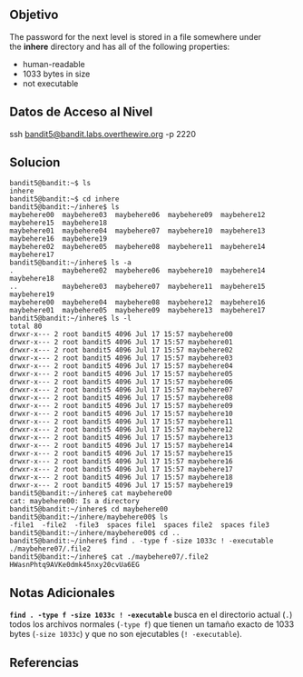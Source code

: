## Objetivo

The password for the next level is stored in a file somewhere under the **inhere** directory and has all of the following properties:

- human-readable
- 1033 bytes in size
- not executable

## Datos de Acceso al Nivel

ssh bandit5@bandit.labs.overthewire.org -p 2220

## Solucion

```
bandit5@bandit:~$ ls
inhere
bandit5@bandit:~$ cd inhere
bandit5@bandit:~/inhere$ ls
maybehere00  maybehere03  maybehere06  maybehere09  maybehere12  maybehere15  maybehere18
maybehere01  maybehere04  maybehere07  maybehere10  maybehere13  maybehere16  maybehere19
maybehere02  maybehere05  maybehere08  maybehere11  maybehere14  maybehere17
bandit5@bandit:~/inhere$ ls -a
.            maybehere02  maybehere06  maybehere10  maybehere14  maybehere18
..           maybehere03  maybehere07  maybehere11  maybehere15  maybehere19
maybehere00  maybehere04  maybehere08  maybehere12  maybehere16
maybehere01  maybehere05  maybehere09  maybehere13  maybehere17
bandit5@bandit:~/inhere$ ls -l
total 80
drwxr-x--- 2 root bandit5 4096 Jul 17 15:57 maybehere00
drwxr-x--- 2 root bandit5 4096 Jul 17 15:57 maybehere01
drwxr-x--- 2 root bandit5 4096 Jul 17 15:57 maybehere02
drwxr-x--- 2 root bandit5 4096 Jul 17 15:57 maybehere03
drwxr-x--- 2 root bandit5 4096 Jul 17 15:57 maybehere04
drwxr-x--- 2 root bandit5 4096 Jul 17 15:57 maybehere05
drwxr-x--- 2 root bandit5 4096 Jul 17 15:57 maybehere06
drwxr-x--- 2 root bandit5 4096 Jul 17 15:57 maybehere07
drwxr-x--- 2 root bandit5 4096 Jul 17 15:57 maybehere08
drwxr-x--- 2 root bandit5 4096 Jul 17 15:57 maybehere09
drwxr-x--- 2 root bandit5 4096 Jul 17 15:57 maybehere10
drwxr-x--- 2 root bandit5 4096 Jul 17 15:57 maybehere11
drwxr-x--- 2 root bandit5 4096 Jul 17 15:57 maybehere12
drwxr-x--- 2 root bandit5 4096 Jul 17 15:57 maybehere13
drwxr-x--- 2 root bandit5 4096 Jul 17 15:57 maybehere14
drwxr-x--- 2 root bandit5 4096 Jul 17 15:57 maybehere15
drwxr-x--- 2 root bandit5 4096 Jul 17 15:57 maybehere16
drwxr-x--- 2 root bandit5 4096 Jul 17 15:57 maybehere17
drwxr-x--- 2 root bandit5 4096 Jul 17 15:57 maybehere18
drwxr-x--- 2 root bandit5 4096 Jul 17 15:57 maybehere19
bandit5@bandit:~/inhere$ cat maybehere00
cat: maybehere00: Is a directory
bandit5@bandit:~/inhere$ cd maybehere00
bandit5@bandit:~/inhere/maybehere00$ ls
-file1  -file2  -file3  spaces file1  spaces file2  spaces file3
bandit5@bandit:~/inhere/maybehere00$ cd ..
bandit5@bandit:~/inhere$ find . -type f -size 1033c ! -executable
./maybehere07/.file2
bandit5@bandit:~/inhere$ cat ./maybehere07/.file2
HWasnPhtq9AVKe0dmk45nxy20cvUa6EG
```

## Notas Adicionales

**`find . -type f -size 1033c ! -executable`** 
busca en el directorio actual (`.`) todos los archivos normales (`-type f`) que tienen un tamaño exacto de 1033 bytes (`-size 1033c`) y que no son ejecutables (`! -executable`).

## Referencias

